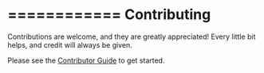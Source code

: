 ============
Contributing
============

Contributions are welcome, and they are greatly appreciated! Every little bit
helps, and credit will always be given.

Please see the [Contributor Guide] to get started.

[Contributor Guide]: https://cookiecutter-tox-plugin.readthedocs.io/en/latest/contributor-guide/quickstart/ (Contributor Guide)
